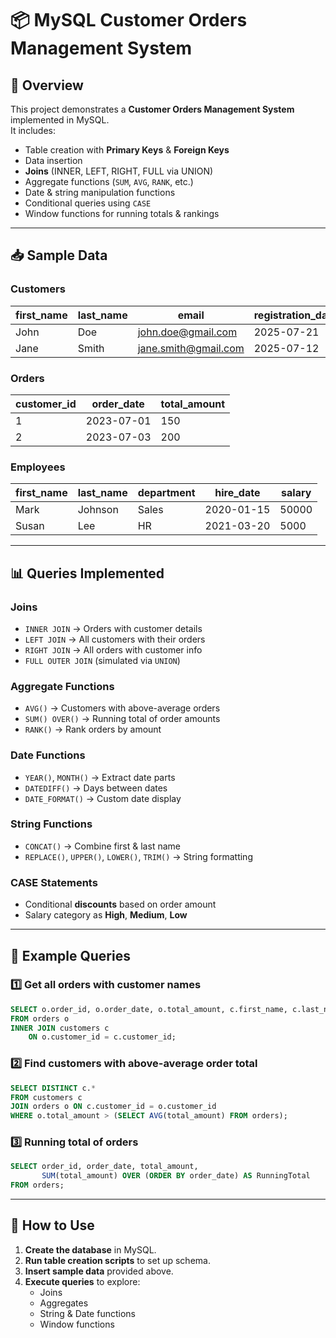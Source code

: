 # 📦 MySQL Customer Orders Management System

## 📌 Overview
This project demonstrates a **Customer Orders Management System** implemented in MySQL.  
It includes:
- Table creation with **Primary Keys** & **Foreign Keys**
- Data insertion
- **Joins** (INNER, LEFT, RIGHT, FULL via UNION)
- Aggregate functions (`SUM`, `AVG`, `RANK`, etc.)
- Date & string manipulation functions
- Conditional queries using `CASE`
- Window functions for running totals & rankings

---

## 📥 Sample Data

### **Customers**
| first_name | last_name | email                | registration_date |
|------------|-----------|----------------------|-------------------|
| John       | Doe       | john.doe@gmail.com   | 2025-07-21        |
| Jane       | Smith     | jane.smith@gmail.com | 2025-07-12        |

### **Orders**
| customer_id | order_date | total_amount |
|-------------|-----------|--------------|
| 1           | 2023-07-01| 150          |
| 2           | 2023-07-03| 200          |

### **Employees**
| first_name | last_name | department | hire_date  | salary |
|------------|-----------|------------|------------|--------|
| Mark       | Johnson   | Sales      | 2020-01-15 | 50000  |
| Susan      | Lee       | HR         | 2021-03-20 | 5000   |

---

## 📊 Queries Implemented

### **Joins**
- `INNER JOIN` → Orders with customer details  
- `LEFT JOIN` → All customers with their orders  
- `RIGHT JOIN` → All orders with customer info  
- `FULL OUTER JOIN` (simulated via `UNION`)

### **Aggregate Functions**
- `AVG()` → Customers with above-average orders  
- `SUM() OVER()` → Running total of order amounts  
- `RANK()` → Rank orders by amount  

### **Date Functions**
- `YEAR()`, `MONTH()` → Extract date parts  
- `DATEDIFF()` → Days between dates  
- `DATE_FORMAT()` → Custom date display  

### **String Functions**
- `CONCAT()` → Combine first & last name  
- `REPLACE()`, `UPPER()`, `LOWER()`, `TRIM()` → String formatting  

### **CASE Statements**
- Conditional **discounts** based on order amount  
- Salary category as **High**, **Medium**, **Low**  

---

## 📌 Example Queries

### 1️⃣ Get all orders with customer names
```sql
SELECT o.order_id, o.order_date, o.total_amount, c.first_name, c.last_name
FROM orders o
INNER JOIN customers c 
    ON o.customer_id = c.customer_id;
```

### 2️⃣ Find customers with above-average order total
```sql
SELECT DISTINCT c.*
FROM customers c
JOIN orders o ON c.customer_id = o.customer_id
WHERE o.total_amount > (SELECT AVG(total_amount) FROM orders);
```

### 3️⃣ Running total of orders
```sql
SELECT order_id, order_date, total_amount, 
       SUM(total_amount) OVER (ORDER BY order_date) AS RunningTotal
FROM orders;
```

---

## 🚀 How to Use
1. **Create the database** in MySQL.
2. **Run table creation scripts** to set up schema.
3. **Insert sample data** provided above.
4. **Execute queries** to explore:
   - Joins
   - Aggregates
   - String & Date functions
   - Window functions
